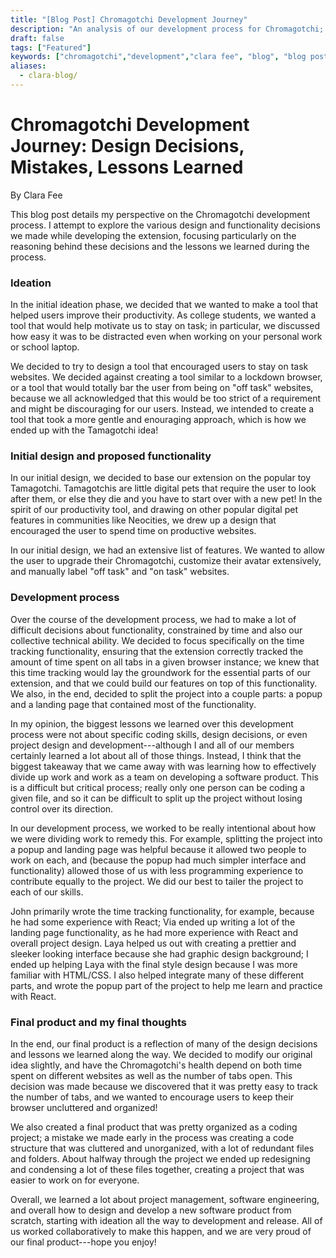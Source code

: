 ```yaml
---
title: "[Blog Post] Chromagotchi Development Journey"
description: "An analysis of our development process for Chromagotchi; our design decisions, mistakes, and lessons learned."
draft: false
tags: ["Featured"]
keywords: ["chromagotchi","development","clara fee", "blog", "blog post"]
aliases:
  - clara-blog/
---
```


# Chromagotchi Development Journey: Design Decisions, Mistakes, Lessons Learned

By Clara Fee

This blog post details my perspective on the Chromagotchi development process. I attempt to explore the various design and functionality decisions we made while developing the extension, focusing particularly on the reasoning behind these decisions and the lessons we learned during the process.

### Ideation

In the initial ideation phase, we decided that we wanted to make a tool that helped users improve their productivity. As college students, we wanted a tool that would help motivate us to stay on task; in particular, we discussed how easy it was to be distracted even when working on your personal work or school laptop.

We decided to try to design a tool that encouraged users to stay on task websites. We decided against creating a tool similar to a lockdown browser, or a tool that would totally bar the user from being on "off task" websites, because we all acknowledged that this would be too strict of a requirement and might be discouraging for our users. Instead, we intended to create a tool that took a more gentle and enouraging approach, which is how we ended up with the Tamagotchi idea!

### Initial design and proposed functionality

In our initial design, we decided to base our extension on the popular toy Tamagotchi. Tamagotchis are little digital pets that require the user to look after them, or else they die and you have to start over with a new pet! In the spirit of our productivity tool, and drawing on other popular digital pet features in communities like Neocities, we drew up a design that encouraged the user to spend time on productive websites.

In our initial design, we had an extensive list of features. We wanted to allow the user to upgrade their Chromagotchi, customize their avatar extensively, and manually label "off task" and "on task" websites. 

### Development process

Over the course of the development process, we had to make a lot of difficult decisions about functionality, constrained by time and also our collective technical ability. We decided to focus specifically on the time tracking functionality, ensuring that the extension correctly tracked the amount of time spent on all tabs in a given browser instance; we knew that this time tracking would lay the groundwork for the essential parts of our extension, and that we could build our features on top of this functionality. We also, in the end, decided to split the project into a couple parts: a popup and a landing page that contained most of the functionality.

In my opinion, the biggest lessons we learned over this development process were not about specific coding skills, design decisions, or even project design and development---although I and all of our members certainly learned a lot about all of those things. Instead, I think that the biggest takeaway that we came away with was learning how to effectively divide up work and work as a team on developing a software product. This is a difficult but critical process; really only one person can be coding a given file, and so it can be difficult to split up the project without losing control over its direction.

In our development process, we worked to be really intentional about how we were dividing work to remedy this. For example, splitting the project into a popup and landing page was helpful because it allowed two people to work on each, and (because the popup had much simpler interface and functionality) allowed those of us with less programming experience to contribute equally to the project. We did our best to tailer the project to each of our skills.

John primarily wrote the time tracking functionality, for example, because he had some experience with React; Via ended up writing a lot of the landing page functionality, as he had more experience with React and overall project design. Laya helped us out with creating a prettier and sleeker looking interface because she had graphic design background; I ended up helping Laya with the final style design because I was more familiar with HTML/CSS. I also helped integrate many of these different parts, and wrote the popup part of the project to help me learn and practice with React.

### Final product and my final thoughts

In the end, our final product is a reflection of many of the design decisions and lessons we learned along the way. We decided to modify our original idea slightly, and have the Chromagotchi's health depend on both time spent on different websites as well as the number of tabs open. This decision was made because we discovered that it was pretty easy to track the number of tabs, and we wanted to encourage users to keep their browser uncluttered and organized!

We also created a final product that was pretty organized as a coding project; a mistake we made early in the process was creating a code structure that was cluttered and unorganized, with a lot of redundant files and folders. About halfway through the project we ended up redesigning and condensing a lot of these files together, creating a project that was easier to work on for everyone.

Overall, we learned a lot about project management, software engineering, and overall how to design and develop a new software product from scratch, starting with ideation all the way to development and release. All of us worked collaboratively to make this happen, and we are very proud of our final product---hope you enjoy!

